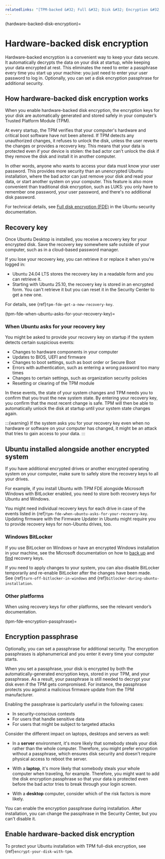 ```yaml
---
relatedlinks: "[TPM-backed &#32; Full &#32; Disk &#32; Encryption &#32; is &#32; coming &#32; to &#32; Ubuntu](https://ubuntu.com/blog/tpm-backed-full-disk-encryption-is-coming-to-ubuntu), [Full &#32; disk &#32; encryption: &#32; LUKS &#32; and &#32; TPM](https://documentation.ubuntu.com/security/docs/security-features/storage/encryption-full-disk/), [Full &#32; disk &#32; encryption &#32; in &#32; Ubuntu &#32; Core](https://documentation.ubuntu.com/core/explanation/full-disk-encryption/), [BitLocker &#32; overview &#32; by &#32; Microsoft](https://learn.microsoft.com/en-us/windows/security/operating-system-security/ data-protection/bitlocker/)"
---
```


(hardware-backed-disk-encryption)=
# Hardware-backed disk encryption

Hardware-backed encryption is a convenient way to keep your data secure. It automatically decrypts the data on your disk at startup, while keeping your data encrypted at rest. This eliminates the need to enter a passphrase every time you start up your machine: you just need to enter your user password to log in. Optionally, you can set a disk encryption passphrase for additional security.


## How hardware-backed disk encryption works

When you enable hardware-backed disk encryption, the encryption keys for your disk are automatically generated and stored safely in your computer’s Trusted Platform Module (TPM).

At every startup, the TPM verifies that your computer's hardware and critical boot software have not been altered. If TPM detects any unauthorized changes, it refuses to unlock the disk, unless the user reverts the changes or provides a recovery key. This means that your data is protected even if your device is stolen: the bad actor can't unlock the disk if they remove the disk and install it in another computer.

In other words, anyone who wants to access your data must know your user password. This provides more security than an unencrypted Ubuntu installation, where the bad actor can just remove your disk and read your data, or start another system on your computer. This feature is also more convenient than traditional disk encryption, such as LUKS: you only have to remember one password, your user password, and there's no additional disk password.

For technical details, see [Full disk encryption (FDE)](https://documentation.ubuntu.com/security/docs/security-features/storage/encryption-full-disk/) in the Ubuntu security documentation.


## Recovery key

Once Ubuntu Desktop is installed, you receive a recovery key for your encrypted disk. Save the recovery key somewhere safe outside of your computer, such as in a cloud-based password manager.

If you lose your recovery key, you can retrieve it or replace it when you're logged in:

* Ubuntu 24.04 LTS stores the recovery key in a readable form and you can retrieve it.
* Starting with Ubuntu 25.10, the recovery key is stored in an encrypted form. You can't retrieve it but you can reset it in the Security Center to get a new one.

For details, see {ref}`tpm-fde-get-a-new-recovery-key`.


(tpm-fde-when-ubuntu-asks-for-your-recovery-key)=
### When Ubuntu asks for your recovery key

You might be asked to provide your recovery key on startup if the system detects certain suspicious events:

* Changes to hardware components in your computer
* Updates to BIOS, UEFI and firmware
* Changes to boot settings, such as boot order or Secure Boot
* Errors with authentication, such as entering a wrong password too many times
* Changes to certain settings, such as organization security policies
* Resetting or clearing of the TPM module

In these events, the state of your system changes and TPM needs you to confirm that you trust the new system state. By entering your recovery key, you confirm that the most recent change is safe. TPM will then be able to automatically unlock the disk at startup until your system state changes again.

:::{warning}
If the system asks you for your recovery key even when no hardware or software on your computer has changed, it might be an attack that tries to gain access to your data.
:::


## Ubuntu installed alongside another encrypted system

If you have additional encrypted drives or another encrypted operating system on your computer, make sure to safely store the recovery keys to all your drives.

For example, if you install Ubuntu with TPM FDE alongside Microsoft Windows with BitLocker enabled, you need to store both recovery keys for Ubuntu and Windows.

You might need individual recovery keys for each drive in case of the events listed in {ref}`tpm-fde-when-ubuntu-asks-for-your-recovery-key`. Updating firmware with the Firmware Updater in Ubuntu might require you to provide recovery keys for non-Ubuntu drives, too.

### Windows BitLocker

If you use BitLocker on Windows or have an encrypted Windows installation in your machine, see the Microsoft documentation on how to [back up](https://support.microsoft.com/en-us/windows/back-up-your-bitlocker-recovery-key-e63607b4-77fb-4ad3-8022-d6dc428fbd0d) and [find](https://support.microsoft.com/en-us/windows/find-your-bitlocker-recovery-key-6b71ad27-0b89-ea08-f143-056f5ab347d6) recovery keys.

If you need to apply changes to your system, you can also disable BitLocker temporarily and re-enable BitLocker after the changes have been made. See {ref}`turn-off-bitlocker-in-windows` and {ref}`bitlocker-during-ubuntu-installation`.

### Other platforms

When using recovery keys for other platforms, see the relevant vendor’s documentation.


(tpm-fde-encryption-passphrase)=
## Encryption passphrase

Optionally, you can set a passphrase for additional security. The encryption passphrases is alphanumerical and you enter it every time your computer starts.

When you set a passphrase, your disk is encrypted by both the automatically-generated encryption keys, stored in your TPM, and your passphrase. As a result, your passphrase is still needed to decrypt your disk even if the TPM gets compromised. For instance, the passphrase protects you against a malicious firmware update from the TPM manufacturer.

Enabling the passphrase is particularly useful in the following cases:

* In security-conscious contexts
* For users that handle sensitive data
* For users that might be subject to targeted attacks

Consider the different impact on laptops, desktops and servers as well:

* In a **server** environment, it's more likely that somebody steals your disk rather than the whole computer. Therefore, you might prefer encryption without a passphrase, which ensures disk security and doesn't require physical access to reboot the server.

* With a **laptop**, it's more likely that somebody steals your whole computer when traveling, for example. Therefore, you might want to add the disk encryption passphrase so that your data is protected even before the bad actor tries to break through your login screen.

* With a **desktop** computer, consider which of the risk factors is more likely.

You can enable the encryption passphrase during installation. After installation, you can change the passphrase in the Security Center, but you can't disable it.


## Enable hardware-backed disk encryption

To protect your Ubuntu installation with TPM full-disk encryption, see {ref}`encrypt-your-disk-with-tpm`.

